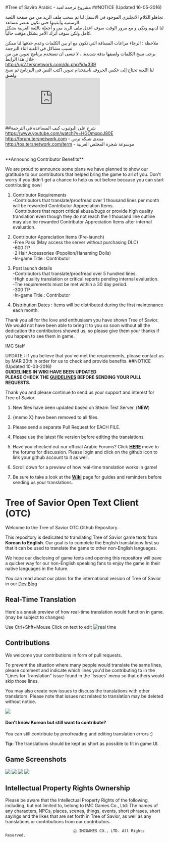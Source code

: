 #Tree of Saviro Arabic - مشروع ترجمة لعبة
##NOTICE (Updated 16-05-2016)

تجاهلو الكلام الانجليزي الموجود في الاسفل لنا تم سحب ملف الريد مي من صفحة اللعبة الرسمية وأبقيتها حتى تكون عنصر مساعد<br>لنا لديهم ويكي و مع مرور الوقت سوف اعدل ملف الريد مي و أجعلة باللغة العربية بشكل كامل ولكن سوف أترك الأمر بشكل مؤقت حالياً.<br>

ملاحظة : الرجاء مراعات المسافة التي تكون مع او بين الكلمات وعدم حذفها لنا ممكن تسبب مشاكل في اللعبة اثناء الترجمة<br>
يرجى نسخ الكلمات ولصقها بدقة شديدة. ، لا تنسى ان تستخدم برنامج تدوين من من خلال هذا الرابط<br>
http://up2.tersnetwork.com/do.php?id=339<br>
لنا اللعبة تحتاج إلى عكس الحروف باستخدام تدوين اكتب النص في البرنامج ثم نسخ ولصق.<br>
![تدوين](http://up2.tersnetwork.com/do.php?img=2776)
<br>
##شرح على اليوتيوب كيف المساعدة في الترجمة
https://www.youtube.com/watch?v=HGOmxpoJ80E
<br>
http://forum.tersnetwork.com - منتدى شبكة ترس<br>
http://tos.tersnetwork.com/term - موسوعة شجرة المخلص العربية

<br>
**Announcing Contributor Benefits** <br>

We are proud to announce some plans we have planned to show our gratitude to our contributors that helped bring the game to all of you. Don't worry if you didn't get a chance to help us out before because you can start contributing now!

1. Contributor Requirements<br>
 -Contributors that translate/proofread over 1 thousand lines per month will be rewarded Contributor Appreciation Items.<br>
 -Contributors that report critical abuse/bugs or provide high quality translation even though they do not reach the 1 thousand line cutline may also be rewarded Contributor Appreciation Items after internal evaluation.

2. Contributor Appreciation Items (Pre-launch)<br>
 -Free Pass (May access the server without purchasing DLC)<br>
 -600 TP<br>
 -2 Hair Accessories (Popolion/Hanaming Dolls)<br>
 -In-game Title : Contributor<br>

3. Post launch details<br>
 -Contributors that translate/proofread over 5 hundred lines.<br>
 -High quality translation or critical reports pending internal evaluation.<br>
 -The requirements must be met within a 30 day period.<br>
 -300 TP<br>
 -In-game Title : Contributor<br>

4. Distribution Dates : Items will be distributed during the first maintenance each month. 

Thank you all for the love and enthusiasm you have shown Tree of Savior. We would not have been able to bring it to you so soon without all the dedication the contributors showed us, so please give them your thanks if you happen to see them in game.

IMC Staff

UPDATE : If you believe that you've met the requirements, please contact us by MAR 20th in order for us to check and provide benefits.
##NOTICE (Updated 10-03-2016)
<br>
**GUIDELINES IN WIKI HAVE BEEN UPDATED** <br>
**PLEASE CHECK THE [GUIDELINES](https://github.com/Treeofsavior/EnglishTranslation/wiki/Guidelines) BEFORE SENDING YOUR PULL REQUESTS.**



Thank you and please continue to send us your support and interest for Tree of Savior.

1. New files have been updated based on Steam Test Server. (**NEW**)

2. {memo X} have been removed to all files.

3. Please send a separate Pull Request for EACH FILE. 

4. Please use the latest file version before editing the translations 

5. Have you checked out our official Arabic Forums? Click [**HERE**](https://forum.tersnetwork.com/) move to the forums for discussion. Please login and click on the github icon to link your github account to it as well.

6. Scroll down for a preview of how real-time translation works in game! 

7. Be sure to take a look at the [**Wiki**](https://github.com/Treeofsavior/EnglishTranslation/wiki) page for guides and reminders before sending us your translations.


# Tree of Savior Open Text Client (OTC)   
Welcome to the Tree of Savior OTC Github Repository.

This repository is dedicated to translating Tree of Savior game texts from **Korean to English**. Our goal is to complete the English translations first so that it can be used to translate the game to other non-English languages. 

We hope our disclosing of game texts and opening this repository will pave a quicker way for our non-English speaking fans to enjoy the game in their native languages in the future. 

You can read about our plans for the international version of Tree of Savior in our [Dev Blog](http://blog.treeofsavior.com/en/)


## Real-Time Translation
Here's a sneak preview of how real-time translation would function in game. (may be subject to changes)

Use Ctrl+Shft+Mouse Click on text to edit
![real time](http://blog.treeofsavior.com/en/wp-content/uploads/sites/4/2015/04/sample4.gif)

## Contributions

We welcome your contributions in form of pull requests. 

To prevent the situation where many people would translate the same lines, please comment and indicate which lines you'd be contributing to in the "Lines for Translation" issue found in the 'Issues' menu so that others would skip those lines.

You may also create new issues to discuss the translations with other translators. Please note that issues not related to translation may be deleted without notice. 


<img src="https://lh4.googleusercontent.com/YGwDvBpboqxwxWIEibS85PHXcV-wnPQvMMLQC17m3wY=w1028-h478-no"/>

#### Don't know Korean but still want to contribute?  

You can still contribute by proofreading and editing translation errors :)

**Tip:** The translations should be kept as short as possible to fit in game UI. 


## Game Screenshots
<img src="http://blog.treeofsavior.com/en/wp-content/uploads/sites/4/2015/03/2-1024x594.jpg"/>
<img src="http://blog.treeofsavior.com/en/wp-content/uploads/sites/4/2015/03/1-1024x595.jpg"/>
<img src="http://blog.treeofsavior.com/en/wp-content/uploads/sites/4/2015/03/screenshot_20150319_00015-1024x578.jpg"/>
<img src="http://blog.treeofsavior.com/en/wp-content/uploads/sites/4/2015/03/screenshot_20150319_00014-1024x578.jpg"/>


## Intellectual Property Rights Ownership
Please be aware that the Intellectual Property Rights of the following, including, but not limited to, belong to IMC Games Co., Ltd: The names of any characters, NPCs, places, scenes, things, events, short phrases, short sayings and the likes that are set forth in Tree of Savior, as well as any translations or contributions from our contributors.

                                  ⓒ IMCGAMES CO., LTD. All Rights Reserved.
